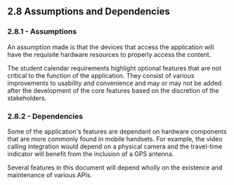 ## 2.8 Assumptions and Dependencies

### 2.8.1 - Assumptions

An assumption made is that the devices that access the application will have the requisite hardware resources to properly access the content.

The student calendar requirements highlight optional features that are not critical to the function of the application. They consist of various improvements to usability and convenience and may or may not be added after the development of the core features based on the discretion of the stakeholders.

### 2.8.2 - Dependencies

Some of the application's features are dependant on hardware components that are more commonly found in mobile handsets. For example, the video calling integration would depend on a physical camera and the travel-time indicator will benefit from the inclusion of a GPS antenna.

Several features in this document will depend wholly on the existence and maintenance of various APIs.  